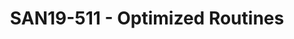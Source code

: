 ---
youtube_video_url: https://www.youtube.com/watch?v=lwE4Lg69ovg
amazon_s3_presentation_url: https://static.linaro.org/connect/san19/presentations/san19-511.pdf
amazon_s3_video_url: https://static.linaro.org/connect/san19/videos/san19-511.mp4
categories:
- san19
description: Arm and partners have been contributing extensively to library functions
  projects. It will be in the best interests of Arm software eco-system to maximize
  the value of those contributions. An amplifier will be reusing the open-source implementations
  in multiple projects. An aggregator is for anyone to collaborate the contribution
  by submitting new functions or enhancing/fixing existing functions.<br /> <br />
  However, reuse and collaboration will not just happen without appropriate license
  and copyright model. There are legal risks like license compatibility and copyright
  assignment that have to be addressed properly.<br /> <br /> Optimized Routines is
  an open source project that serves as the core of a solution to clear obstacles
  of reusing and collaboration. It uses a liberal license, the MIT license, and is
  the copyright of a single organization. This method of releasing software under
  a more permissive license in the first instance prevents the software being locked
  into restrictive licenses and allows much greater freedom for the Arm eco-system.<br
  /> <br /> This presentation will the issues in reusing and collaborating of open
  source libraries, show how the Optimized Routines addressed them and the progress
  of collabrating contributions into this project.<br />
image: /assets/images/featured-images/san19/SAN19-511.png
session_attendee_num: '38'
session_id: SAN19-511
session_room: Sunset IV (Session 2)
session_slot:
  end_time: '2019-09-27 11:25:00'
  start_time: '2019-09-27 11:00:00'
session_speakers:
- speaker_bio: 15+ years experience on Compiler and Tools. Former GCC developer. Currently
    lead open source toolchain development in Arm.
  speaker_company: Arm
  speaker_image: /assets/images/speakers/san19/joey-ye.jpg
  speaker_location: joey.ye@arm.com
  speaker_name: Joey Ye
  speaker_position: Director of Engineering
  speaker_url: ''
  speaker_username: joey.ye
session_track: Tools
tag: session
tags:
- Open Source Development
- ' Android'
title: SAN19-511 - Optimized Routines
---